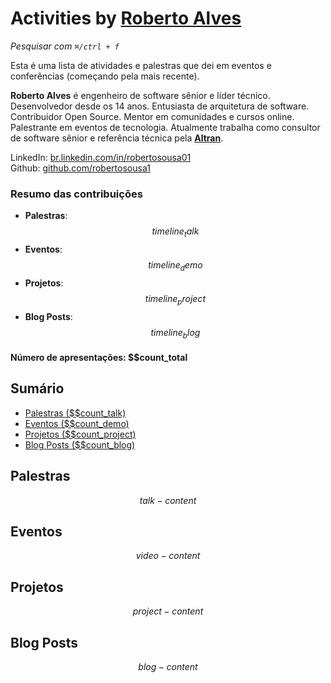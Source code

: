 # Activities by <a href="https://www.linkedin.com/in/robertosousa01" target="_blank">Roberto Alves</a>

_Pesquisar com `⌘/ctrl + f`_

Esta é uma lista de atividades e palestras que dei em eventos e conferências (começando pela mais recente).

**Roberto Alves** é engenheiro de software sênior e líder técnico. Desenvolvedor desde os 14 anos. Entusiasta de arquitetura de software. Contribuidor Open Source. Mentor em comunidades e cursos online. Palestrante em eventos de tecnologia. Atualmente trabalha como consultor de software sênior e referência técnica pela <a href="https://www.altran.com.br" target="__blank">**Altran**</a>.

<!-- CV Online:  []()   -->
LinkedIn: [br.linkedin.com/in/robertosousa01](https://www.linkedin.com/in/robertosousa01)  
Github:  [github.com/robertosousa1](https://github.com/robertosousa1)  

### Resumo das contribuições

* **Palestras**: $$timeline_talk$$
* **Eventos**: $$timeline_demo$$
* **Projetos**: $$timeline_project$$
* **Blog Posts**: $$timeline_blog$$

#### Número de apresentações: $$count_total

## Sumário

- [Palestras ($$count_talk)](#palestras)
- [Eventos ($$count_demo)](#eventos)
- [Projetos ($$count_project)](#projetos)
- [Blog Posts ($$count_blog)](#blog-posts)

## Palestras

$$talk-content$$

## Eventos

$$video-content$$

## Projetos

$$project-content$$

## Blog Posts

$$blog-content$$